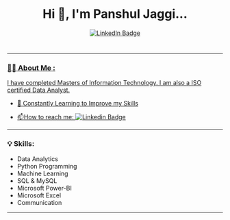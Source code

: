 <h1 align="center">Hi 👋, I'm Panshul Jaggi...</h1>

<div id="header" align="center">
 
  <div id="badges">
    <a href="https://www.linkedin.com/in/panshul-jaggi-176608274/">
      <img src="https://img.shields.io/badge/LinkedIn-blue?style=for-the-badge&logo=linkedin&logoColor=white" alt="LinkedIn Badge"/>
  </div>
  <img src="https://komarev.com/ghpvc/?username=danil-datasci&style=flat-square&color=blue" alt=""/>
  <h1>
    
  </h1>
</div>

  
---

### :man_technologist: About Me :
I have completed Masters of Information Technology. 
I am also a ISO certified Data Analyst.

- :seedling: Constantly Learning to Improve my Skills

- :mailbox:How to reach me: [![Linkedin Badge](https://img.shields.io/badge/-Panshul_Jaggi-blue?style=flat&logo=Linkedin&logoColor=white)](https://www.linkedin.com/in/panshul-jaggi-176608274/)

---

### :bulb: Skills:
- Data Analytics
- Python Programming
- Machine Learning
- SQL & MySQL
- Microsoft Power-BI
- Microsoft Excel
- Communication

---
</div>





